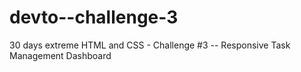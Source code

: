 # devto--challenge-3
30 days extreme HTML and CSS - Challenge #3 -- Responsive Task Management Dashboard
